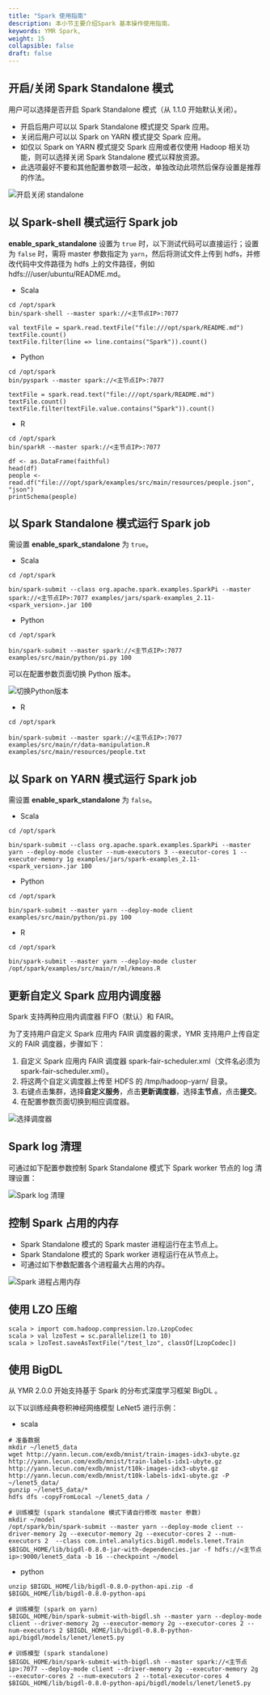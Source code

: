 ```yaml
---
title: "Spark 使用指南"
description: 本小节主要介绍Spark 基本操作使用指南。 
keywords: YMR Spark,
weight: 15
collapsible: false
draft: false
---
```



## 开启/关闭 Spark Standalone 模式

用户可以选择是否开启 Spark Standalone 模式（从 1.1.0 开始默认关闭）。

- 开启后用户可以以 Spark Standalone 模式提交 Spark 应用。
- 关闭后用户可以以 Spark on YARN 模式提交 Spark 应用。
- 如仅以 Spark on YARN 模式提交 Spark 应用或者仅使用 Hadoop 相关功能，则可以选择关闭 Spark Standalone 模式以释放资源。
- 此选项最好不要和其他配置参数项一起改，单独改动此项然后保存设置是推荐的作法。

![开启关闭 standalone ](../../../_images/switch_standalone.png)

## 以 Spark-shell 模式运行 Spark job

**enable_spark_standalone** 设置为 `true` 时，以下测试代码可以直接运行；设置为 `false` 时，需将 master 参数指定为 `yarn`，然后将测试文件上传到 hdfs，并修改代码中文件路径为 hdfs 上的文件路径，例如 hdfs:///user/ubuntu/README.md。

- Scala

```shell
cd /opt/spark
bin/spark-shell --master spark://<主节点IP>:7077

val textFile = spark.read.textFile("file:///opt/spark/README.md")
textFile.count()
textFile.filter(line => line.contains("Spark")).count()
```

- Python

```shell
cd /opt/spark
bin/pyspark --master spark://<主节点IP>:7077

textFile = spark.read.text("file:///opt/spark/README.md")
textFile.count()
textFile.filter(textFile.value.contains("Spark")).count()
```

- R

```shell
cd /opt/spark
bin/sparkR --master spark://<主节点IP>:7077

df <- as.DataFrame(faithful)
head(df)
people <- read.df("file:///opt/spark/examples/src/main/resources/people.json", "json")
printSchema(people)
```

## 以 Spark Standalone 模式运行 Spark job

需设置 **enable_spark_standalone** 为 `true`。

- Scala

```shell
cd /opt/spark

bin/spark-submit --class org.apache.spark.examples.SparkPi --master spark://<主节点IP>:7077 examples/jars/spark-examples_2.11-<spark_version>.jar 100
```

- Python

```shell
cd /opt/spark

bin/spark-submit --master spark://<主节点IP>:7077 examples/src/main/python/pi.py 100
```

可以在配置参数页面切换 Python 版本。  

![切换Python版本](../../../_images/switch_python.png)

- R

```shell
cd /opt/spark

bin/spark-submit --master spark://<主节点IP>:7077 examples/src/main/r/data-manipulation.R examples/src/main/resources/people.txt
```

## 以 Spark on YARN 模式运行 Spark job

需设置 **enable_spark_standalone** 为 `false`。

- Scala

```shell
cd /opt/spark

bin/spark-submit --class org.apache.spark.examples.SparkPi --master yarn --deploy-mode cluster --num-executors 3 --executor-cores 1 --executor-memory 1g examples/jars/spark-examples_2.11-<spark_version>.jar 100
```

- Python

```shell
cd /opt/spark

bin/spark-submit --master yarn --deploy-mode client examples/src/main/python/pi.py 100
```

- R

```shell
cd /opt/spark

bin/spark-submit --master yarn --deploy-mode cluster /opt/spark/examples/src/main/r/ml/kmeans.R
```

## 更新自定义 Spark 应用内调度器

Spark 支持两种应用内调度器 FIFO（默认）和 FAIR。

为了支持用户自定义 Spark 应用内 FAIR 调度器的需求，YMR 支持用户上传自定义的 FAIR 调度器，步骤如下：

1. 自定义 Spark 应用内 FAIR 调度器 spark-fair-scheduler.xml（文件名必须为 spark-fair-scheduler.xml）。
2. 将这两个自定义调度器上传至 HDFS 的 /tmp/hadoop-yarn/ 目录。
3. 右键点击集群，选择**自定义服务**，点击**更新调度器**，选择**主节点**，点击**提交**。
4. 在配置参数页面切换到相应调度器。

![选择调度器](../../../_images/select_spark_scheduler.png)

## Spark log 清理

可通过如下配置参数控制 Spark Standalone 模式下 Spark worker 节点的 log 清理设置：

![Spark log 清理](../../../_images/spark_log_setting.png)

## 控制 Spark 占用的内存

- Spark Standalone 模式的 Spark master 进程运行在主节点上。
- Spark Standalone 模式的 Spark worker 进程运行在从节点上。
- 可通过如下参数配置各个进程最大占用的内存。

![Spark 进程占用内存](../../../_images/spark_daemon_memory.png)

## 使用 LZO 压缩

```shell
scala > import com.hadoop.compression.lzo.LzopCodec
scala > val lzoTest = sc.parallelize(1 to 10)
scala > lzoTest.saveAsTextFile("/test_lzo", classOf[LzopCodec])
```

## 使用 BigDL

从 YMR 2.0.0 开始支持基于 Spark 的分布式深度学习框架 BigDL 。

以下以训练经典卷积神经网络模型 LeNet5 进行示例：

- scala  

```shell
# 准备数据
mkdir ~/lenet5_data
wget http://yann.lecun.com/exdb/mnist/train-images-idx3-ubyte.gz http://yann.lecun.com/exdb/mnist/train-labels-idx1-ubyte.gz http://yann.lecun.com/exdb/mnist/t10k-images-idx3-ubyte.gz http://yann.lecun.com/exdb/mnist/t10k-labels-idx1-ubyte.gz -P ~/lenet5_data/
gunzip ~/lenet5_data/*
hdfs dfs -copyFromLocal ~/lenet5_data /

# 训练模型 (spark standalone 模式下请自行修改 master 参数)
mkdir ~/model
/opt/spark/bin/spark-submit --master yarn --deploy-mode client --driver-memory 2g --executor-memory 2g --executor-cores 2 --num-executors 2  --class com.intel.analytics.bigdl.models.lenet.Train $BIGDL_HOME/lib/bigdl-0.8.0-jar-with-dependencies.jar -f hdfs://<主节点ip>:9000/lenet5_data -b 16 --checkpoint ~/model
```

- python  

```shell
unzip $BIGDL_HOME/lib/bigdl-0.8.0-python-api.zip -d $BIGDL_HOME/lib/bigdl-0.8.0-python-api

# 训练模型 (spark on yarn)
$BIGDL_HOME/bin/spark-submit-with-bigdl.sh --master yarn --deploy-mode client --driver-memory 2g --executor-memory 2g --executor-cores 2 --num-executors 2 $BIGDL_HOME/lib/bigdl-0.8.0-python-api/bigdl/models/lenet/lenet5.py

# 训练模型 (spark standalone)
$BIGDL_HOME/bin/spark-submit-with-bigdl.sh --master spark://<主节点ip>:7077 --deploy-mode client --driver-memory 2g --executor-memory 2g --executor-cores 2 --num-executors 2 --total-executor-cores 4 $BIGDL_HOME/lib/bigdl-0.8.0-python-api/bigdl/models/lenet/lenet5.py
```
